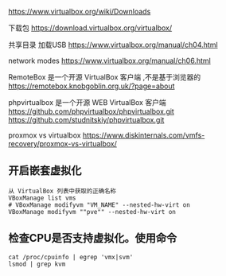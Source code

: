 https://www.virtualbox.org/wiki/Downloads

下载包
https://download.virtualbox.org/virtualbox/

共享目录  加载USB
https://www.virtualbox.org/manual/ch04.html

network modes
https://www.virtualbox.org/manual/ch06.html


RemoteBox 是一个开源 VirtualBox 客户端 ,不是基于浏览器的
https://remotebox.knobgoblin.org.uk/?page=about

phpvirtualbox 是一个开源 WEB VirtualBox 客户端
https://github.com/phpvirtualbox/phpvirtualbox.git
https://github.com/studnitskiy/phpvirtualbox.git


proxmox vs virtualbox
https://www.diskinternals.com/vmfs-recovery/proxmox-vs-virtualbox/




## 开启嵌套虚拟化
    从 VirtualBox 列表中获取的正确名称
    VBoxManage list vms
    # VBoxManage modifyvm "VM_NAME" --nested-hw-virt on
    VBoxManage modifyvm ""pve"" --nested-hw-virt on


## 检查CPU是否支持虚拟化。使用命令

    cat /proc/cpuinfo | egrep 'vmx|svm'
    lsmod | grep kvm
